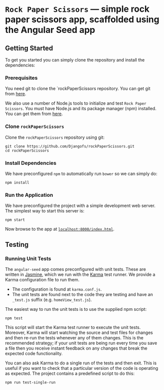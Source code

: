 # `Rock Paper Scissors` — simple rock paper scissors app, scaffolded using the Angular Seed app

## Getting Started

To get you started you can simply clone the repository and install the dependencies:

### Prerequisites

You need git to clone the `rockPaperScissors repository. You can get git from [here][git].

We also use a number of Node.js tools to initialize and test `Rock Paper Scissors`. You must have Node.js
and its package manager (npm) installed. You can get them from [here][node].

### Clone `rockPaperScissors`

Clone the `rockPaperScissors` repository using git:

```
git clone https://github.com/Djangofs/rockPaperScissors.git
cd rockPaperScissors
```

### Install Dependencies

We have preconfigured `npm` to automatically run `bower` so we can simply do:

```
npm install
```

### Run the Application

We have preconfigured the project with a simple development web server. The simplest way to start
this server is:

```
npm start
```

Now browse to the app at [`localhost:8000/index.html`][local-app-url].


## Testing

### Running Unit Tests

The `angular-seed` app comes preconfigured with unit tests. These are written in [Jasmine][jasmine],
which we run with the [Karma][karma] test runner. We provide a Karma configuration file to run them.

* The configuration is found at `karma.conf.js`.
* The unit tests are found next to the code they are testing and have an `_test.js` suffix (e.g.
  `homeView_test.js`).

The easiest way to run the unit tests is to use the supplied npm script:

```
npm test
```

This script will start the Karma test runner to execute the unit tests. Moreover, Karma will start
watching the source and test files for changes and then re-run the tests whenever any of them
changes.
This is the recommended strategy; if your unit tests are being run every time you save a file then
you receive instant feedback on any changes that break the expected code functionality.

You can also ask Karma to do a single run of the tests and then exit. This is useful if you want to
check that a particular version of the code is operating as expected. The project contains a
predefined script to do this:

```
npm run test-single-run
```

[angularjs]: https://angularjs.org/
[bower]: http://bower.io/
[git]: https://git-scm.com/
[jasmine]: https://jasmine.github.io/
[karma]: https://karma-runner.github.io/
[local-app-url]: http://localhost:8000/index.html
[node]: https://nodejs.org/
[npm]: https://www.npmjs.org/
